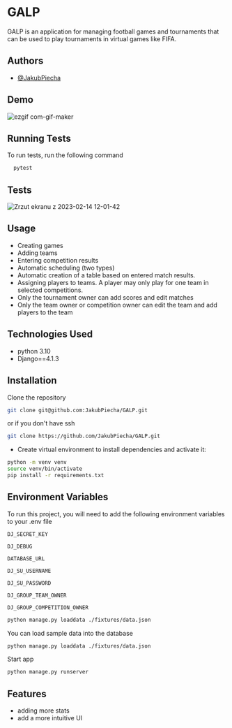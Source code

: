 # GALP

GALP is an application for managing football games and tournaments that can be used to play tournaments in virtual games like FIFA.

## Authors

- [@JakubPiecha](https://github.com/JakubPiecha)

## Demo

![ezgif com-gif-maker](https://user-images.githubusercontent.com/114153071/218771693-968ad7b0-2d90-4487-af60-c4fbec4f439d.gif)



## Running Tests

To run tests, run the following command

```bash
  pytest
```
## Tests
![Zrzut ekranu z 2023-02-14 12-01-42](https://user-images.githubusercontent.com/114153071/218734607-b9cdecae-7cbc-476d-bd89-9a58a8274e7e.jpg)

## Usage

* Creating games
* Adding teams
* Entering competition results
* Automatic scheduling (two types)
* Automatic creation of a table based on entered match results.
* Assigning players to teams. A player may only play for one team in selected competitions.
* Only the tournament owner can add scores and edit matches
* Only the team owner or competition owner can edit the team and add players to the team

## Technologies Used

- python 3.10
- Django==4.1.3

## Installation

 Clone the repository

```bash
git clone git@github.com:JakubPiecha/GALP.git
```
or if you don't have ssh 

```bash
git clone https://github.com/JakubPiecha/GALP.git
```

- Create virtual environment to install dependencies and activate it:
```bash
python -m venv venv
source venv/bin/activate
pip install -r requirements.txt
```

## Environment Variables

To run this project, you will need to add the following environment variables to your .env file

`DJ_SECRET_KEY`

`DJ_DEBUG`

`DATABASE_URL`

`DJ_SU_USERNAME`

`DJ_SU_PASSWORD`

`DJ_GROUP_TEAM_OWNER`

`DJ_GROUP_COMPETITION_OWNER`


```bash
python manage.py loaddata ./fixtures/data.json
```

You can load sample data into the database

```bash
python manage.py loaddata ./fixtures/data.json
```
Start app

```bash
python manage.py runserver
```
## Features

- adding more stats
- add a more intuitive UI
